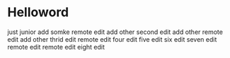 # Helloword
just junior  add somke 
remote edit add other
second edit add other
remote edit add other
thrid edit
remote edit
four edit
five edit
six edit
seven edit
remote edit
remote edit
eight edit
